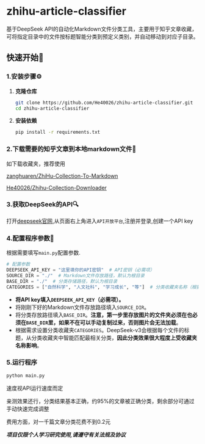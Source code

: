 # zhihu-article-classifier

基于DeepSeek API的自动化Markdown文件分类工具，主要用于知乎文章收藏，可将指定目录中的文件按标题智能分类到预定义类别，并自动移动到对应子目录。

## 快速开始🚀

### 1.安装步骤⚙️

1. **克隆仓库**

    ```bash
    git clone https://github.com/He40026/zhihu-article-classifier.git
    cd zhihu-article-classifier
    ```

2. **安装依赖**

    ```bash
    pip install -r requirements.txt
    ```

### 2.下载需要的知乎文章到本地markdown文件📂

如下载收藏夹，推荐使用

[zanghuaren/ZhiHu-Collection-To-Markdown](https://github.com/zanghuaren/ZhiHu-Collection-To-Markdown)

[He40026/Zhihu-Collection-Downloader](https://github.com/He40026/Zhihu-Collection-Downloader)

### 3.获取DeepSeek的API🔍

打开[deepseek官网](https://www.deepseek.com/),从页面右上角进入`API开放平台`,注册并登录,创建一个API key

### 4.配置程序参数🔧

根据需要填写`main.py`配置参数.

```python
# 配置参数
DEEPSEEK_API_KEY = "这里填你的API密钥"  # API密钥（必需项）
SOURCE_DIR = "./"  # Markdown文件存放路径，默认为根目录
BASE_DIR = "./"  # 分类存储路径，默认为根目录
CATEGORIES = ["自然科学", "人文社科", "学习成长", "等"]  # 分类收藏夹名称（根据需求设置）
```

- **将API key填入`DEEPSEEK_API_KEY`（必需项）。**
- 将刚刚下好的Markdown文件存放路径填入`SOURCE_DIR`。
- 将分类存放路径填入`BASE_DIR`。**注意，第一步里存放图片的文件夹必须在也必须在`BASE_DIR`里，如果不在可以手动复制过来，否则图片会无法加载**。
- 根据需求设置分类收藏夹`CATEGORIES`。DeepSeek-v3会根据每个文件的标题，从分类收藏夹中智能匹配最相关分类，**因此分类效果很大程度上受收藏夹名称影响**。

### 5.运行程序

```bash
python main.py
```

速度视API运行速度而定

亲测效果还行，分类结果基本正确，约95%的文章被正确分类，剩余部分可通过手动快速完成调整

费用方面，对一千篇文章分类花费不到0.2元

***项目仅限个人学习研究使用,请遵守有关法规及协议***
